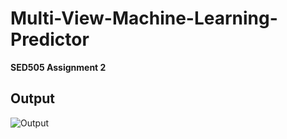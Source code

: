 # Multi-View-Machine-Learning-Predictor
**SED505 Assignment 2**

## Output
![Output](https://i.ibb.co/xD9Z9B2/image.png)

